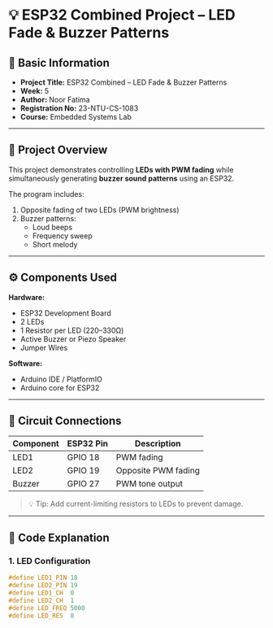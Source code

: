 # 💡 ESP32 Combined Project – LED Fade & Buzzer Patterns

## 🧾 Basic Information
- **Project Title:** ESP32 Combined – LED Fade & Buzzer Patterns  
- **Week:** 5  
- **Author:** Noor Fatima  
- **Registration No:** 23-NTU-CS-1083  
- **Course:** Embedded Systems Lab  

---

## 🧩 Project Overview
This project demonstrates controlling **LEDs with PWM fading** while simultaneously generating **buzzer sound patterns** using an ESP32.  

The program includes:  
1. Opposite fading of two LEDs (PWM brightness)  
2. Buzzer patterns:  
   - Loud beeps  
   - Frequency sweep  
   - Short melody  

---

## ⚙️ Components Used

**Hardware:**
- ESP32 Development Board  
- 2 LEDs  
- 1 Resistor per LED (220–330Ω)  
- Active Buzzer or Piezo Speaker  
- Jumper Wires  

**Software:**
- Arduino IDE / PlatformIO  
- Arduino core for ESP32  

---

## 🔌 Circuit Connections

| Component | ESP32 Pin | Description |
|-----------|-----------|-------------|
| LED1      | GPIO 18  | PWM fading |
| LED2      | GPIO 19  | Opposite PWM fading |
| Buzzer    | GPIO 27  | PWM tone output |

> 💡 Tip: Add current-limiting resistors to LEDs to prevent damage.

---

## 🧠 Code Explanation

### 1. LED Configuration
```cpp
#define LED1_PIN 18
#define LED2_PIN 19
#define LED1_CH  0
#define LED2_CH  1
#define LED_FREQ 5000
#define LED_RES  8
